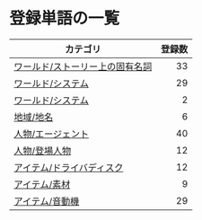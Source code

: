 # 登録単語の一覧

|カテゴリ|登録数|
|---|--:|
|[ワールド/ストーリー上の固有名詞](./dict/world/story.md)|33|
|[ワールド/システム](./dict/world/system.md)|29|
|[ワールド/システム](./dict/world/version.md)|2|
|[地域/地名](./dict/region/index.md)|6|
|[人物/エージェント](./dict/person/agent.md)|40|
|[人物/登場人物](./dict/person/story.md)|12|
|[アイテム/ドライバディスク](./dict/item/artifact.md)|12|
|[アイテム/素材](./dict/item/material.md)|9|
|[アイテム/音動機](./dict/item/weapon.md)|29|